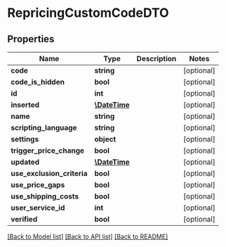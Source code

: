 # RepricingCustomCodeDTO

## Properties
Name | Type | Description | Notes
------------ | ------------- | ------------- | -------------
**code** | **string** |  | [optional] 
**code_is_hidden** | **bool** |  | [optional] 
**id** | **int** |  | [optional] 
**inserted** | [**\DateTime**](\DateTime.md) |  | [optional] 
**name** | **string** |  | [optional] 
**scripting_language** | **string** |  | [optional] 
**settings** | **object** |  | [optional] 
**trigger_price_change** | **bool** |  | [optional] 
**updated** | [**\DateTime**](\DateTime.md) |  | [optional] 
**use_exclusion_criteria** | **bool** |  | [optional] 
**use_price_gaps** | **bool** |  | [optional] 
**use_shipping_costs** | **bool** |  | [optional] 
**user_service_id** | **int** |  | [optional] 
**verified** | **bool** |  | [optional] 

[[Back to Model list]](../README.md#documentation-for-models) [[Back to API list]](../README.md#documentation-for-api-endpoints) [[Back to README]](../README.md)


